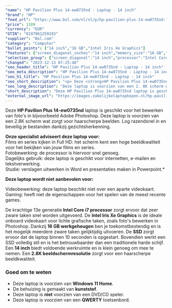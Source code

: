 ```yaml
---
"name": "HP Pavilion Plus 14-ew0735nd - Laptop - 14 inch"
"brand": "HP"
"feed_url": "https://www.bol.com/nl/nl/p/hp-pavilion-plus-14-ew0735nd-laptop-14-inch/9300000164543125"
"price": 1189
"currency": "EUR"
"GTIN": "0197961259193"
"supplier": "Bol.com"
"category": "Computer"
"bullet_points": ["14 inch","16 GB","Intel Iris Xe Graphics"]
"features": {"screen_diagonal_inches":"14 inch","memory_size":"16 GB","graphics_card":"Intel Iris Xe Graphics"}
"selection_group": {"screen_diagonal":"14 inch","processor":"Intel Core i7","changed_price_past_3_days":false,"product_family":"Pavilion"}
"changed": "2023-12-13 07:25:48"
"seo_header_title": "HP Pavilion Plus 14-ew0735nd - Laptop - 14 inch"
"seo_meta_description": "HP Pavilion Plus 14-ew0735nd - Laptop - 14 inch"
"seo_h1_title": "HP Pavilion Plus 14-ew0735nd - Laptop - 14 inch"
"seo_short_description": "<p> Deze <strong>HP Pavilion Plus 14-ew0735nd</strong> laptop is geschikt voor het bewerken van foto's in bijvoorbeeld Adobe Photoshop."
"seo_long_description": "Deze laptop is voorzien van een 2. 8K scherm wat zorgt voor haarscherpe beelden. Log razendsnel in en beveilig je bestanden dankzij gezichtsherkenning.  </p> <p> <strong>Onze specialist adviseert deze laptop voor:</strong><br /> Films en series kijken in Full HD: het scherm kent een hoge beeldkwaliteit voor het bekijken van jouw films en series. <br /> Fotobewerking: de processor is hiervoor snel genoeg. <br /> Dagelijks gebruik: deze laptop is geschikt voor internetten, e-mailen en tekstverwerking. <br /> Studie: verslagen uitwerken in Word en presentaties maken in Powerpoint. * </p> <p> <strong>Deze laptop wordt niet aanbevolen voor:</strong> </p> <p> Videobewerking: deze laptop beschikt niet over een aparte videokaart. <br /> Gaming: heeft niet de eigenschappen voor het spelen van de meest recente games.  </p> <p>  </p> <p> De krachtige 13e generatie<strong> Intel Core i7 processor</strong> zorgt ervoor dat zeer zware taken snel worden uitgevoerd. De <strong>Intel Iris Xe Graphics</strong> is de ideale onboard videokaart voor lichte grafische taken, zoals foto's bewerken in Photoshop. Dankzij <strong>16 GB werkgeheugen</strong> ben je toekomstbestendig en is het mogelijk meerdere zware taken gelijktijdig uitvoeren. De <strong>SSD </strong>zorgt ervoor dat de laptop binnen 10 seconden is opgestart. Bovendien werkt een SSD volledig stil en is het betrouwbaarder dan een traditionele harde schijf. Een <strong>14 inch </strong>biedt voldoende werkruimte en is klein genoeg om mee te nemen. Een<strong> 2. 8K beeldschermresolutie</strong> zorgt voor een haarscherpe beeldkwaliteit.  </p> <p> </p> <h3> Goed om te weten</h3> <p> </p> <ul> <li>Deze laptop is voorzien van <strong>Windows 11 Home</strong>. </li> <li>De behuizing is gemaakt van <strong>kunststof</strong>. </li> <li>Deze laptop is <strong>niet</strong> voorzien van een DVD/CD speler. </li> <li>Deze laptop is voorzien van een <strong>QWERTY</strong> toetsenbord. </li> </ul>"
"short_description": "Deze HP Pavilion Plus 14-ew0735nd laptop is geschikt voor het bewerken van foto's in bijvoorbeeld Adobe Photoshop. Deze laptop is voorzien van een 2.8K scherm wat zorgt voor haarscherpe beelden. Log razendsnel in en beveilig je bestanden dankzij gezichtsherkenning. Onze specialist adviseert deze laptop voor: Films en series kijken in Full HD: het scherm kent een hoge beeldkwaliteit voor het bekijken van jouw films en series. Fotobewerking: de processor is hiervoor snel genoeg. Dagelijks gebruik: deze laptop is geschikt voor internetten, e-mailen en tekstverwerking. Studie: verslagen uitwerken in Word en presentaties maken in Powerpoint.* Deze laptop wordt niet aanbevolen voor: Videobewerking: deze laptop beschikt niet over een aparte videokaart. Gaming: heeft niet de eigenschappen voor het spelen van de meest recente games. De krachtige 13e generatie Intel Core i7 processor zorgt ervoor dat zeer zware taken snel worden uitgevoerd. De Intel Iris Xe Graphics is de ideale onboard videokaart voor lichte grafische taken, zoals foto's bewerken in Photoshop. Dankzij 16 GB werkgeheugen ben je toekomstbestendig en is het mogelijk meerdere zware taken gelijktijdig uitvoeren. De SSD zorgt ervoor dat de laptop binnen 10 seconden is opgestart. Bovendien werkt een SSD volledig stil en is het betrouwbaarder dan een traditionele harde schijf. Een 14 inch biedt voldoende werkruimte en is klein genoeg om mee te nemen. Een 2.8K beeldschermresolutie zorgt voor een haarscherpe beeldkwaliteit. Goed om te weten Deze laptop is voorzien van Windows 11 Home. De behuizing is gemaakt van kunststof. Deze laptop is niet voorzien van een DVD/CD speler. Deze laptop is voorzien van een QWERTY toetsenbord."
"external_image_url": "https://images.zakelijkelaptopkopen.nl/hp-pavilion-plus-14-ew0735nd-laptop-14-inch.webp"
---
```


<p> Deze <strong>HP Pavilion Plus 14-ew0735nd</strong> laptop is geschikt voor het bewerken van foto's in bijvoorbeeld Adobe Photoshop. Deze laptop is voorzien van een 2.8K scherm wat zorgt voor haarscherpe beelden. Log razendsnel in en beveilig je bestanden dankzij gezichtsherkenning.  </p> <p> <strong>Onze specialist adviseert deze laptop voor:</strong><br /> Films en series kijken in Full HD: het scherm kent een hoge beeldkwaliteit voor het bekijken van jouw films en series.<br /> Fotobewerking: de processor is hiervoor snel genoeg. <br /> Dagelijks gebruik: deze laptop is geschikt voor internetten, e-mailen en tekstverwerking. <br /> Studie: verslagen uitwerken in Word en presentaties maken in Powerpoint.* </p> <p> <strong>Deze laptop wordt niet aanbevolen voor:</strong> </p> <p>  Videobewerking: deze laptop beschikt niet over een aparte videokaart. <br /> Gaming: heeft niet de eigenschappen voor het spelen van de meest recente games.  </p> <p>   </p> <p> De krachtige 13e generatie<strong> Intel Core i7 processor</strong> zorgt ervoor dat zeer zware taken snel worden uitgevoerd. De <strong>Intel Iris Xe Graphics</strong> is de ideale onboard videokaart voor lichte grafische taken, zoals foto's bewerken in Photoshop. Dankzij <strong>16 GB werkgeheugen</strong> ben je toekomstbestendig en is het mogelijk meerdere zware taken gelijktijdig uitvoeren. De <strong>SSD </strong>zorgt ervoor dat de laptop binnen 10 seconden is opgestart. Bovendien werkt een SSD volledig stil en is het betrouwbaarder dan een traditionele harde schijf. Een <strong>14 inch </strong>biedt voldoende werkruimte en is klein genoeg om mee te nemen. Een<strong> 2.8K beeldschermresolutie</strong> zorgt voor een haarscherpe beeldkwaliteit.  </p> <p>  </p> <h3> Goed om te weten</h3> <p>  </p> <ul> <li>Deze laptop is voorzien van <strong>Windows 11 Home</strong>.</li> <li>De behuizing is gemaakt van <strong>kunststof</strong>.</li> <li>Deze laptop is <strong>niet</strong> voorzien van een DVD/CD speler.</li> <li>Deze laptop is voorzien van een <strong>QWERTY</strong> toetsenbord.</li> </ul>